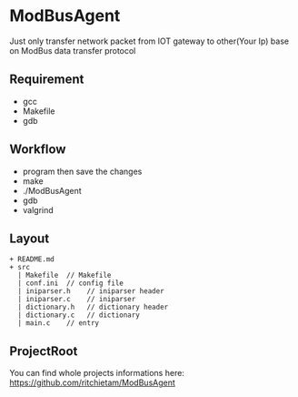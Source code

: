 # ModBusAgent
Just only transfer network packet from IOT gateway to other(Your Ip) base on ModBus data transfer protocol 

## Requirement
- gcc 
- Makefile
- gdb

## Workflow
- program then save the changes
- make
- ./ModBusAgent
- gdb
- valgrind 

## Layout
```
+ README.md
+ src
  | Makefile  // Makefile
  | conf.ini  // config file
  | iniparser.h    // iniparser header
  | iniparser.c    // iniparser 
  | dictionary.h   // dictionary header
  | dictionary.c   // dictionary 
  | main.c    // entry
```

## ProjectRoot
You can find whole projects informations here: https://github.com/ritchietam/ModBusAgent

